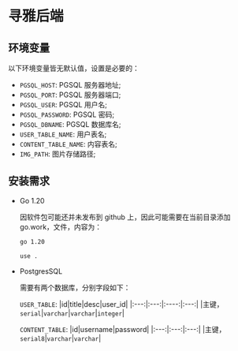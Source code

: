 # 寻雅后端

## 环境变量

以下环境变量皆无默认值，设置是必要的：

- `PGSQL_HOST`: PGSQL 服务器地址;
- `PGSQL_PORT`: PGSQL 服务器端口;
- `PGSQL_USER`: PGSQL 用户名;
- `PGSQL_PASSWORD`: PGSQL 密码;
- `PGSQL_DBNAME`: PGSQL 数据库名;
- `USER_TABLE_NAME`: 用户表名;
- `CONTENT_TABLE_NAME`: 内容表名;
- `IMG_PATH`: 图片存储路径;


## 安装需求

- Go 1.20

    因软件包可能还并未发布到 github 上，因此可能需要在当前目录添加 go.work，文件，内容为：
    ```txt
    go 1.20
    
    use .
    ```

- PostgresSQL

    需要有两个数据库，分别字段如下：
    
    `USER_TABLE`:
    |id|title|desc|user_id| 
    |:---:|:---:|:----:|:---:|
    |主键，`serial`|`varchar`|`varchar`|`integer`|

    `CONTENT_TABLE`:
    |id|username|password|
    |:---:|:---:|:---:|
    |主键，`serial8`|`varchar`|`varchar`|